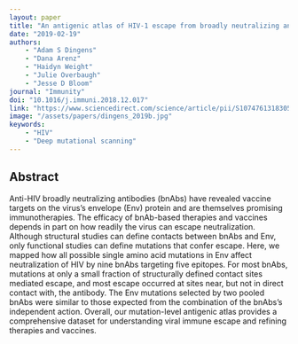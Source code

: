 ```yaml
---
layout: paper
title: "An antigenic atlas of HIV-1 escape from broadly neutralizing antibodies distinguishes functional and structural epitopes"
date: "2019-02-19"
authors: 
    - "Adam S Dingens"
    - "Dana Arenz"
    - "Haidyn Weight"
    - "Julie Overbaugh"
    - "Jesse D Bloom"
journal: "Immunity"
doi: "10.1016/j.immuni.2018.12.017"
link: "https://www.sciencedirect.com/science/article/pii/S107476131830565X?via%3Dihub"
image: "/assets/papers/dingens_2019b.jpg"
keywords:
    - "HIV"
    - "Deep mutational scanning"
---
```


## Abstract

Anti-HIV broadly neutralizing antibodies (bnAbs) have revealed vaccine targets on the virus’s envelope (Env) protein and are themselves promising immunotherapies. The efficacy of bnAb-based therapies and vaccines depends in part on how readily the virus can escape neutralization. Although structural studies can define contacts between bnAbs and Env, only functional studies can define mutations that confer escape. Here, we mapped how all possible single amino acid mutations in Env affect neutralization of HIV by nine bnAbs targeting five epitopes. For most bnAbs, mutations at only a small fraction of structurally defined contact sites mediated escape, and most escape occurred at sites near, but not in direct contact with, the antibody. The Env mutations selected by two pooled bnAbs were similar to those expected from the combination of the bnAbs’s independent action. Overall, our mutation-level antigenic atlas provides a comprehensive dataset for understanding viral immune escape and refining therapies and vaccines.
